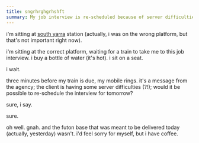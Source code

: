 ```yaml
---
title: sngrhrghgrhshft
summary: My job interview is re-scheduled because of server difficulties.
---
```


i'm sitting at [south yarra](http://www.vicnet.net.au/vicnet/region/sthyarra/) station (actually, i was on the wrong platform, but that's not important right now).

i'm sitting at the correct platform, waiting for a train to take me to this job interview. i buy a bottle of water (it's hot). i sit on a seat.

i wait.

three minutes before my train is due, my mobile rings. it's a message from the agency; the client is having some server difficulties (?!); would it be possible to re-schedule the interview for tomorrow?

sure, i say.

sure.

oh well. gnah. and the futon base that was meant to be delivered today (actually, yesterday) wasn't. i'd feel sorry for myself, but i have coffee.

